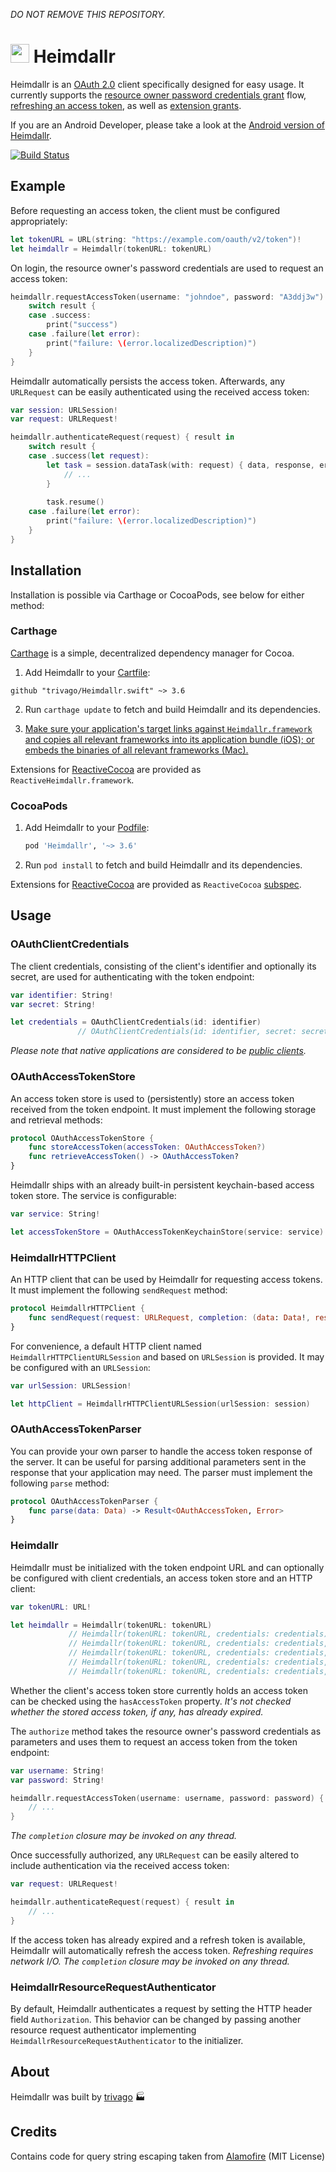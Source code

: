 *DO NOT REMOVE THIS REPOSITORY.*

# <img src="https://cloud.githubusercontent.com/assets/460060/8159821/b8bfeb32-136a-11e5-83ed-83b7fe01df3a.jpg" width="30" height="30"> Heimdallr

Heimdallr is an [OAuth 2.0](https://tools.ietf.org/html/rfc6749) client specifically designed for easy usage. It currently supports the [resource owner password credentials grant](https://tools.ietf.org/html/rfc6749#section-4.3) flow, [refreshing an access token](https://tools.ietf.org/html/rfc6749#section-6), as well as [extension grants](https://tools.ietf.org/html/rfc6749#section-4.5).

If you are an Android Developer, please take a look at the [Android version of Heimdallr](https://github.com/trivago/Heimdall.droid).

[![Build Status](https://circleci.com/gh/trivago/Heimdallr.swift.svg?style=shield&circle-token=06d0c39133fae3dd9b649c116776c7f882885f1f)](https://circleci.com/gh/trivago/Heimdallr)

## Example

Before requesting an access token, the client must be configured appropriately:

```swift
let tokenURL = URL(string: "https://example.com/oauth/v2/token")!
let heimdallr = Heimdallr(tokenURL: tokenURL)
```

On login, the resource owner's password credentials are used to request an access token:

```swift
heimdallr.requestAccessToken(username: "johndoe", password: "A3ddj3w") { result in
    switch result {
    case .success:
        print("success")
    case .failure(let error):
        print("failure: \(error.localizedDescription)")
    }
}
```

Heimdallr automatically persists the access token. Afterwards, any `URLRequest` can be easily authenticated using the received access token:

```swift
var session: URLSession!
var request: URLRequest!

heimdallr.authenticateRequest(request) { result in
    switch result {
    case .success(let request):
        let task = session.dataTask(with: request) { data, response, error in
            // ...
        }
        
        task.resume()
    case .failure(let error):
        print("failure: \(error.localizedDescription)")
    }
}
```

## Installation

Installation is possible via Carthage or CocoaPods, see below for either method:

### Carthage

[Carthage](https://github.com/Carthage/Carthage) is a simple, decentralized dependency manager for Cocoa.

1. Add Heimdallr to your [Cartfile](https://github.com/Carthage/Carthage/blob/master/Documentation/Artifacts.md#cartfile):

  ```
  github "trivago/Heimdallr.swift" ~> 3.6
  ```

2. Run `carthage update` to fetch and build Heimdallr and its dependencies.

3. [Make sure your application's target links against `Heimdallr.framework` and copies all relevant frameworks into its application bundle (iOS); or embeds the binaries of all relevant frameworks (Mac).](https://github.com/carthage/carthage#getting-started)

Extensions for [ReactiveCocoa](https://github.com/ReactiveCocoa/ReactiveCocoa) are provided as `ReactiveHeimdallr.framework`.

### CocoaPods

1. Add Heimdallr to your [Podfile](https://guides.cocoapods.org/syntax/podfile.html):

   ```ruby
   pod 'Heimdallr', '~> 3.6'
   ```

2.  Run `pod install` to fetch and build Heimdallr and its dependencies.

Extensions for [ReactiveCocoa](https://github.com/ReactiveCocoa/ReactiveCocoa) are provided as `ReactiveCocoa` [subspec](https://guides.cocoapods.org/syntax/podfile.html#pod).

## Usage

### OAuthClientCredentials

The client credentials, consisting of the client's identifier and optionally its secret, are used for authenticating with the token endpoint:

```swift
var identifier: String!
var secret: String!

let credentials = OAuthClientCredentials(id: identifier)
               // OAuthClientCredentials(id: identifier, secret: secret)
```

*Please note that native applications are considered to be [public clients](https://tools.ietf.org/html/rfc6749#section-2.1).*

### OAuthAccessTokenStore

An access token store is used to (persistently) store an access token received from the token endpoint. It must implement the following storage and retrieval methods:

```swift
protocol OAuthAccessTokenStore {
    func storeAccessToken(accessToken: OAuthAccessToken?)
    func retrieveAccessToken() -> OAuthAccessToken?
}
```

Heimdallr ships with an already built-in persistent keychain-based access token store. The service is configurable:

```swift
var service: String!

let accessTokenStore = OAuthAccessTokenKeychainStore(service: service)
```

### HeimdallrHTTPClient

An HTTP client that can be used by Heimdallr for requesting access tokens. It must implement the following `sendRequest` method:

```swift
protocol HeimdallrHTTPClient {
    func sendRequest(request: URLRequest, completion: (data: Data!, response: URLResponse!, error: Error?) -> ())
}
```

For convenience, a default HTTP client named `HeimdallrHTTPClientURLSession` and based on `URLSession` is provided. It may be configured with an `URLSession`:

```swift
var urlSession: URLSession!

let httpClient = HeimdallrHTTPClientURLSession(urlSession: session)
```

### OAuthAccessTokenParser

You can provide your own parser to handle the access token response of the server. It can be useful for parsing additional parameters sent in the response that your application may need. The parser must implement the following `parse` method:

```swift
protocol OAuthAccessTokenParser {
    func parse(data: Data) -> Result<OAuthAccessToken, Error>
}
```

### Heimdallr

Heimdallr must be initialized with the token endpoint URL and can optionally be configured with client credentials, an access token store and an HTTP client:

```swift
var tokenURL: URL!

let heimdallr = Heimdallr(tokenURL: tokenURL)
             // Heimdallr(tokenURL: tokenURL, credentials: credentials)
             // Heimdallr(tokenURL: tokenURL, credentials: credentials, accessTokenStore: accessTokenStore)
             // Heimdallr(tokenURL: tokenURL, credentials: credentials, accessTokenStore: accessTokenStore, accessTokenParser: accessTokenParser)
             // Heimdallr(tokenURL: tokenURL, credentials: credentials, accessTokenStore: accessTokenStore, accessTokenParser: accessTokenParser, httpClient: httpClient)
             // Heimdallr(tokenURL: tokenURL, credentials: credentials, accessTokenStore: accessTokenStore, accessTokenParser: accessTokenParser, httpClient: httpClient, resourceRequestAuthenticator: resourceRequestAuthenticator)
```

Whether the client's access token store currently holds an access token can be checked using the `hasAccessToken` property. *It's not checked whether the stored access token, if any, has already expired.*

The `authorize` method takes the resource owner's password credentials as parameters and uses them to request an access token from the token endpoint:

```swift
var username: String!
var password: String!

heimdallr.requestAccessToken(username: username, password: password) { result in
    // ...
}
```

*The `completion` closure may be invoked on any thread.*

Once successfully authorized, any `URLRequest` can be easily altered to include authentication via the received access token:

```swift
var request: URLRequest!

heimdallr.authenticateRequest(request) { result in
    // ...
}
```

If the access token has already expired and a refresh token is available, Heimdallr will automatically refresh the access token. *Refreshing requires network I/O.* *The `completion` closure may be invoked on any thread.*

### HeimdallrResourceRequestAuthenticator

By default, Heimdallr authenticates a request by setting the HTTP header field `Authorization`. This behavior can be changed by passing another resource request authenticator implementing `HeimdallrResourceRequestAuthenticator` to the initializer.

## About

Heimdallr was built by [trivago](http://www.trivago.com) 🏭

## Credits

Contains code for query string escaping taken from [Alamofire](https://github.com/Alamofire/Alamofire/) (MIT License)
